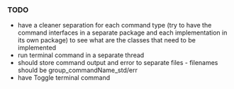 ### TODO
 - have a cleaner separation for each command type (try to have the command interfaces in a separate package and each implementation in its own package) to see what are the classes that need to be implemented
 - run terminal command in a separate thread
 - should store command output and error to separate files - filenames should be group_commandName_std/err
 - have Toggle terminal command